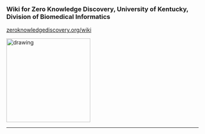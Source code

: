 ### Wiki for Zero Knowledge Discovery, University of Kentucky, Division of Biomedical Informatics

[zeroknowledgediscovery.org/wiki](http://34.66.189.202:4567/)

<img src="../../logo1.png" alt="drawing" style="width:220px;"/>

---